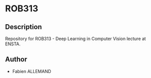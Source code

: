 # ROB313

## Description
Repository for ROB313 - Deep Learning in Computer Vision lecture at ENSTA.

## Author
- Fabien ALLEMAND
